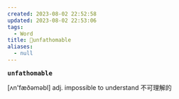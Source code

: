```yaml
---
created: 2023-08-02 22:52:58
updated: 2023-08-02 22:53:06
tags:
  - Word
title: 📖unfathomable
aliases:
  - null
---
```


<pre><strong>unfathomable</strong></pre>
[ʌn'fæðəməbl]
adj. impossible to understand 不可理解的

